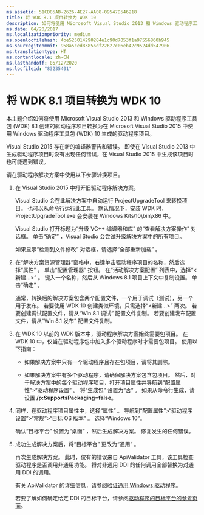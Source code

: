 ```yaml
---
ms.assetid: 51CD05AB-2626-4E27-AA08-09547D546218
title: 将 WDK 8.1 项目转换为 WDK 10
description: 如何将使用 Microsoft Visual Studio 2013 和 Windows 驱动程序工具包 (WDK) 8.1 创建的驱动程序项目转换为在 Microsoft Visual Studio 2015 中使用 Windows 驱动程序工具包 (WDK) 10 生成的驱动程序项目。
ms.date: 04/20/2017
ms.localizationpriority: medium
ms.openlocfilehash: 4be525014290284e1c90d7053f1a97556860b945
ms.sourcegitcommit: 958a5ced83856df22627c06eb42c9524dd547906
ms.translationtype: HT
ms.contentlocale: zh-CN
ms.lasthandoff: 05/12/2020
ms.locfileid: "83235401"
---
```

# <a name="converting-wdk-81-projects-to-wdk-10"></a>将 WDK 8.1 项目转换为 WDK 10

本主题介绍如何将使用 Microsoft Visual Studio 2013 和 Windows 驱动程序工具包 (WDK) 8.1 创建的驱动程序项目转换为在 Microsoft Visual Studio 2015 中使用 Windows 驱动程序工具包 (WDK) 10 生成的驱动程序项目。

Visual Studio 2015 存在新的编译器警告和错误。 即使在 Visual Studio 2013 中生成驱动程序项目时没有出现任何错误，在 Visual Studio 2015 中生成该项目时也可能遇到错误。

请在驱动程序解决方案中使用以下步骤转换项目。

1.  在 Visual Studio 2015 中打开旧驱动程序解决方案。

    Visual Studio 会在此解决方案中自动运行 ProjectUpgradeTool 来转换项目。 也可以从命令行运行此工具。 默认情况下，安装 WDK 时，ProjectUpgradeTool.exe 会安装在 Windows Kits\\10\\bin\\x86 中。

    Visual Studio 打开标题为“升级 VC++ 编译器和库”  的“查看解决方案操作”  对话框。 单击“确定”  ，Visual Studio 会尝试升级解决方案中的所有项目。

    如果显示“检测到文件修改”  对话框，请选择“全部重新加载”  。

2.  在“解决方案资源管理器”窗格中，右键单击驱动程序项目的名称，然后选择“属性”  。 单击“配置管理器”  按钮。 在“活动解决方案配置”  列表中，选择“&lt;新建…&gt;”  。 键入一个名称，然后从 Windows 8.1 项目上下文中复制设置。 单击“确定”  。

    通常，转换后的解决方案包含两个配置文件，一个用于调试（测试），另一个用于发布。 若要使用 WDK 10 创建类似环境，只需选择“&lt;新建…&gt;”  两次。 若要创建调试配置文件，请从“Win 8.1 调试”  配置文件复制。 若要创建发布配置文件，请从“Win 8.1 发布”  配置文件复制。

3.  在 WDK 10 以前的 WDK 版本中，驱动程序解决方案始终需要包项目。 在 WDK 10 中，仅当在驱动程序包中加入多个驱动程序时才需要包项目。 使用以下指南：

    -   如果解决方案中只有一个驱动程序且存在包项目，请将其删除。

    -   如果解决方案中有多个驱动程序，请确保解决方案包含包项目。 然后，对于解决方案中的每个驱动程序项目，打开项目属性并导航到“配置属性”&gt;“驱动程序设置”  。 将“生成包”  设置为“否”  。 如果从命令行生成，请设置 **/p:SupportsPackaging=false**。

4.  同样，在驱动程序项目属性中，选择“属性”  。 导航到“配置属性”&gt;“驱动程序设置”&gt;“常规”&gt;“目标 OS 版本”  。 选择“Windows 10”。

    确认“目标平台”  设置为“桌面”  ，然后生成解决方案。 修复发生的任何错误。

5.  成功生成解决方案后，将“目标平台”  更改为“通用”  。

    再次生成解决方案。 此时，仅有的错误来自 ApiValidator 工具，该工具检查驱动程序是否调用非通用功能。 将对非通用 DDI 的任何调用全部替换为对通用 DDI 的调用。

    有关 ApiValidator 的详细信息，请参阅[验证通用 Windows 驱动程序](validating-universal-drivers.md)。

    若要了解如何确定给定 DDI 的目标平台，请参阅[驱动程序的目标平台的参考页面](target-platforms.md)。

 

 





